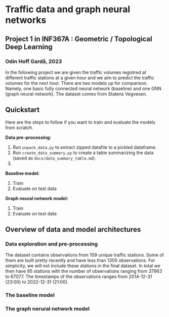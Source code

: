 # Traffic data and graph neural networks
## Project 1 in INF367A : Geometric / Topological Deep Learning
### Odin Hoff Gardå, 2023 

In the following project we are given the traffic volumes registred at different traffic stations at a given hour and we aim to predict the traffic volumes for the next hour. There are two models up for comparison. Namely, one basic fully connected neural network (baseline) and one GNN (graph neural network). The dataset comes from Statens Vegvesen.

## Quickstart

Here are the steps to follow if you want to train and evaluate the models from scratch.

**Data pre-processing:**

1. Run `unpack_data.py` to extract zipped datafile to a pickled dataframe.
2. Run `create_data_summary.py` to create a table summarizing the data (saved as `docs/data_summary_table.md`).
3. 

**Baseline model:**

1. Train
2. Evaluate on test data

**Graph neural network model:**

1. Train
2. Evaluate on test data

## Overview of data and model architectures

### Data exploration and pre-processing
The dataset contains observations from 109 unique traffic stations. Some of them are built pretty recently and have less than 1300 observations. For simplicity, we will not include these stations in the final dataset. In total we then have 95 stations with the number of observations ranging from 37963 to 67077. The timestamps of the observations ranges from 2014-12-31 (23:00) to 2022-12-31 (21:00).

### The baseline model


### The graph nerural network model


